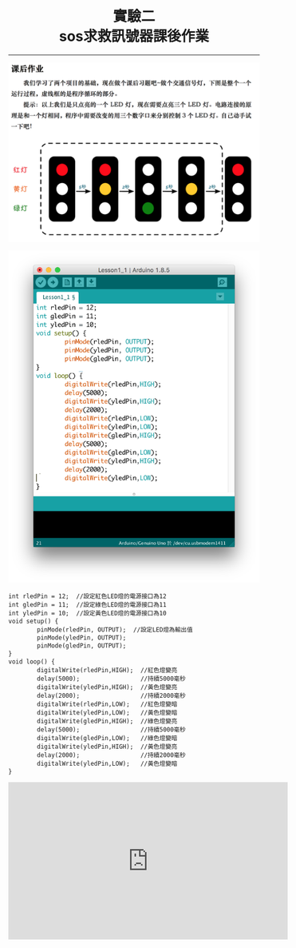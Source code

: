 <center>
<H1> 實驗二
</br>
sos求救訊號器課後作業
</br>
</h1>
</center>

---


![](https://github.com/cow2166/gitbo/blob/master/re/%E8%9E%A2%E5%B9%95%E5%BF%AB%E7%85%A7%202018-04-29%20%E4%B8%8B%E5%8D%882.29.13.png?raw=true)


![](https://github.com/cow2166/gitbo/blob/master/re/%E8%9E%A2%E5%B9%95%E5%BF%AB%E7%85%A7%202018-04-29%20%E4%B8%8B%E5%8D%885.48.25.png?raw=true)

```
int rledPin = 12;  //設定紅色LED燈的電源接口為12
int gledPin = 11;  //設定綠色LED燈的電源接口為11
int yledPin = 10;  //設定黃色LED燈的電源接口為10
void setup() {
        pinMode(rledPin, OUTPUT);  //設定LED燈為輸出值
        pinMode(yledPin, OUTPUT);
        pinMode(gledPin, OUTPUT);
}
void loop() {
        digitalWrite(rledPin,HIGH);  //紅色燈變亮
        delay(5000);                 //持續5000毫秒
        digitalWrite(yledPin,HIGH);  //黃色燈變亮
        delay(2000);                 //持續2000毫秒
        digitalWrite(rledPin,LOW);   //紅色燈變暗
        digitalWrite(yledPin,LOW);   //黃色燈變暗
        digitalWrite(gledPin,HIGH);  //綠色燈變亮
        delay(5000);                 //持續5000毫秒
        digitalWrite(gledPin,LOW);   //綠色燈變暗
        digitalWrite(yledPin,HIGH);  //黃色燈變亮
        delay(2000);                 //持續2000毫秒
        digitalWrite(yledPin,LOW);   //黃色燈變暗
}
```


<iframe width="560" height="315" src="https://www.youtube.com/embed/QqQXAyj74xc" frameborder="0" allow="autoplay; encrypted-media" allowfullscreen></iframe>
